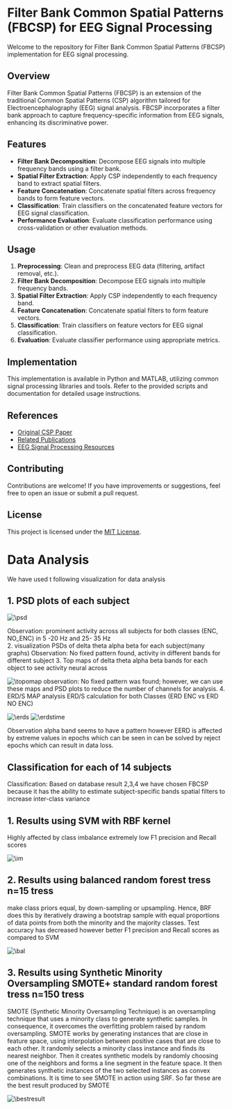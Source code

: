 # Filter Bank Common Spatial Patterns (FBCSP) for EEG Signal Processing

Welcome to the repository for Filter Bank Common Spatial Patterns (FBCSP) implementation for EEG signal processing.

## Overview

Filter Bank Common Spatial Patterns (FBCSP) is an extension of the traditional Common Spatial Patterns (CSP) algorithm tailored for Electroencephalography (EEG) signal analysis. FBCSP incorporates a filter bank approach to capture frequency-specific information from EEG signals, enhancing its discriminative power.

## Features

- **Filter Bank Decomposition**: Decompose EEG signals into multiple frequency bands using a filter bank.
- **Spatial Filter Extraction**: Apply CSP independently to each frequency band to extract spatial filters.
- **Feature Concatenation**: Concatenate spatial filters across frequency bands to form feature vectors.
- **Classification**: Train classifiers on the concatenated feature vectors for EEG signal classification.
- **Performance Evaluation**: Evaluate classification performance using cross-validation or other evaluation methods.

## Usage

1. **Preprocessing**: Clean and preprocess EEG data (filtering, artifact removal, etc.).
2. **Filter Bank Decomposition**: Decompose EEG signals into multiple frequency bands.
3. **Spatial Filter Extraction**: Apply CSP independently to each frequency band.
4. **Feature Concatenation**: Concatenate spatial filters to form feature vectors.
5. **Classification**: Train classifiers on feature vectors for EEG signal classification.
6. **Evaluation**: Evaluate classifier performance using appropriate metrics.

## Implementation

This implementation is available in Python and MATLAB, utilizing common signal processing libraries and tools. Refer to the provided scripts and documentation for detailed usage instructions.

## References

- [Original CSP Paper](link_to_original_paper)
- [Related Publications](link_to_related_publications)
- [EEG Signal Processing Resources](link_to_resources)

## Contributing

Contributions are welcome! If you have improvements or suggestions, feel free to open an issue or submit a pull request.

## License

This project is licensed under the [MIT License](LICENSE).


# Data Analysis
We have used t  following visualization for data analysis
## 1.	PSD plots of each subject
![\psd](images/PSD.png)

 
 Observation: prominent activity across all subjects for both classes (ENC, NO_ENC) in 5 -20 Hz   and 25- 35 Hz  
2.	visualization PSDs of delta theta alpha beta for each subject(many graphs)
   Observation:  No fixed pattern found, activity in different bands for different subject
3.	Top maps of delta theta alpha beta bands for each object to see activity   neural across 

 ![\topomap](images/topomap.png)
observation:  No fixed pattern was found; however, we can use these maps and PSD plots to reduce the number of channels for analysis.
4.	 ERD/S MAP  analysis  ERD/S calculation for both Classes (ERD ENC vs ERD NO ENC)
 
  
![\erds](images/ERDS.png)
![\erdstime](images/ERDSTIme.png)
 
Observation alpha band seems to have a pattern however EERD is affected by extreme values in epochs which can be seen in can be solved by reject epochs which can result in data loss.
 
 ## Classification for each of 14 subjects
Classification:  Based on database result 2,3,4 we have chosen FBCSP  because it has the ability to estimate subject-specific bands  spatial filters  to increase inter-class variance 
## 1.	Results using SVM with RBF kernel
Highly affected by class imbalance   extremely low F1 precision and Recall scores
 
 
![\im](images/imresults.png)


## 2.	Results using balanced random forest tress n=15 tress 
 make class priors equal, by down-sampling or upsampling. Hence, BRF does this by iteratively drawing a bootstrap sample with equal proportions of data points from both the minority and the majority classes. Test accuracy has decreased however better F1 precision and Recall scores  as compared to SVM
 
 

![\bal](images/balanced.png)


## 3.	Results using Synthetic Minority Oversampling SMOTE+ standard random forest tress n=150 tress 
SMOTE (Synthetic Minority Oversampling Technique) is an oversampling technique that uses a minority class to generate synthetic samples. In consequence, it overcomes the overfitting problem raised by random oversampling. SMOTE works by generating instances that are close in feature space, using interpolation between positive cases that are close to each other. It randomly selects a minority class instance and finds its nearest neighbor. Then it creates synthetic models by randomly choosing one of the neighbors and forms a line segment in the feature space. It then generates synthetic instances of the two selected instances as convex combinations. It is time to see SMOTE in action using SRF. So far  these are the best result produced by SMOTE
 
 

![\bestresult](images/bestresult.png)

